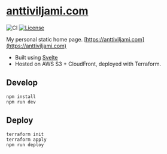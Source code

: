 # [anttiviljami.com](https://anttiviljami.com)
![CI](https://github.com/anttiviljami/personal-website/workflows/CI/badge.svg)
[![License](http://img.shields.io/:license-mit-blue.svg)](https://github.com/anttiviljami/anttiviljami/blob/master/LICENSE)

My personal static home page. [https://anttiviljami.com](https://anttiviljami.com)

- Built using [Svelte](https://svelte.dev/)
- Hosted on AWS S3 + CloudFront, deployed with Terraform.

## Develop

```
npm install
npm run dev
```

## Deploy

```
terraform init
terraform apply
npm run deploy
```

